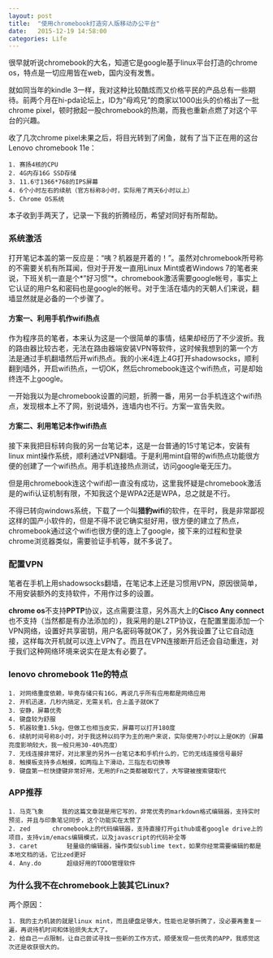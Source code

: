 ```yaml
---
layout: post
title:  "使用chromebook打造穷人版移动办公平台"
date:   2015-12-19 14:58:00
categories: Life
---
```

很早就听说chromebook的大名，知道它是google基于linux平台打造的chrome os，特点是一切应用皆在web，国内没有发售。

就如同当年的kindle 3一样，我对这种比较酷炫而又价格平民的产品总有一些期待。前两个月在hi-pda论坛上，ID为“母鸡兄”的商家以1000出头的价格出了一批chrome pixel，顿时掀起一股chromebook的热潮，而我也重新点燃了对这个平台的兴趣。

收了几次chrome pixel未果之后，将目光转到了闲鱼，就有了当下正在用的这台Lenovo chromebook 11e：

    1. 赛扬4核的CPU
    2. 4G内存16G SSD存储
    3. 11.6寸1366*768的IPS屏幕
    4. 6个小时左右的续航（官方标称8小时，实际用了两天6小时以上）
    5. Chrome OS系统

本子收到手两天了，记录一下我的折腾经历，希望对同好有所帮助。

### 系统激活

打开笔记本盖的第一反应是：“咦？机器是开着的！”。虽然对chromebook所号称的不需要关机有所耳闻，但对于开发一直用Linux Mint或者Windows 7的笔者来说，下班关机一直是个*”好习惯”*。chromebook激活需要google帐号，事实上它认证的用户名和密码也是google的帐号。对于生活在墙内的天朝人们来说，翻墙显然就是必备的一个步骤了。

#### 方案一、利用手机作wifi热点

作为程序员的笔者，本来认为这是一个很简单的事情，结果却经历了不少波折。我的路由器比较古老，无法在路由器端安装VPN等软件，这时候我想到的第一个方法是通过手机翻墙然后开wifi热点。我的小米4连上4G打开shadowsocks，顺利翻到墙外，开启wifi热点，一切OK，然后chromebook连这个wifi热点，可是却始终连不上google。

一开始我以为是chromebook设置的问题，折腾一番，用另一台手机连这个wifi热点，发现根本上不了网，别说墙外，连墙内也不行。方案一宣告失败。

#### 方案二、利用笔记本作wifi热点

接下来我把目标转向我的另一台笔记本，这是一台普通的15寸笔记本，安装有linux mint操作系统，顺利通过VPN翻墙。于是利用mint自带的wifi热点功能很方便的创建了一个wifi热点。用手机连接热点测试，访问google毫无压力。

但是用chromebook连这个wifi却一直没有成功，这里我怀疑是chromebook激活是的wifi认证机制有限，不知我这个是WPA2还是WPA，总之就是不行。

不得已转向windows系统，下载了一个叫**猎豹wifi**的软件，在平时，我是非常鄙视这样的国产小软件的，但是不得不说它确实挺好用，很方便的建立了热点，chromebook通过这个wifi也很方便的连上了google，接下来的过程和登录chrome浏览器类似，需要验证手机等，就不多说了。

### 配置VPN

笔者在手机上用shadowsocks翻墙，在笔记本上还是习惯用VPN，原因很简单，不用安装额外的支持软件，不用作过多的设置。

**chrome os**不支持**PPTP**协议，这点需要注意，另外高大上的**Cisco Any connect**也不支持（当然都是有办法添加的），我采用的是L2TP协议，在配置里面添加一个VPN网络，设置好共享密钥，用户名密码等就OK了，另外我设置了让它自动连接，这样每次开机就可以连上VPN了。而且在VPN连接断开后还会自动重连，对于我们这种网络环境来说实在是太有必要了。

### lenovo chromebook 11e的特点

    1. 对网络重度依赖，毕竟存储只有16G，再说几乎所有应用都是网络应用
    2. 开机迅速，几秒内搞定，无需关机，合上盖子就OK了
    3. 安静，屏幕优秀
    4. 键盘较为舒服
    5. 机器较重1.5kg，但做工也相当皮实，屏幕可以打开180度
    6. 续航时间号称8小时，对于我这种以码字为主的用户来说，实际使用7小时以上是OK的（屏幕亮度影响较大，我一般只用30-40%亮度）
    7. 无线连接非常好，对比家里的另外一台笔记本和手机什么的，它的无线连接信号最好
    8. 触摸板支持多点触摸，如两指上下滑动，三指左右切换等
    9. 键盘第一栏快捷键非常好用，无用的Fn之类都被取代了，大写键被搜索键取代

### APP推荐

    1. 马克飞象     我的这篇文章就是用它写的，非常优秀的markdown格式编辑器，支持实时预览，并且与印象笔记同步，这个功能实在太赞了
    2. zed      chromebook上的代码编辑器，支持直接打开github或者google drive上的项目，支持vim/emacs编辑模式，以及javascript的代码补全等
    3. caret        轻量级的编辑器，操作类似sublime text，如果你经常需要编辑的都是本地文档的话，它比zed更好
    4. Any.do       超级好用的TODO管理软件

### 为什么我不在chromebook上装其它Linux?

两个原因：

    1. 我的主力机装的就是linux mint，而且硬盘足够大，性能也足够折腾了，没必要再重复一遍，再说待机时间和体验损失太大了。
    2. 给自己一点限制，让自己尝试寻找一些新的工作方式，顺便发现一些优秀的APP，我感觉这次还是收获很大的。
